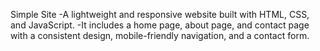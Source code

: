 Simple Site
-A lightweight and responsive website built with HTML, CSS, and JavaScript.
-It includes a home page, about page, and contact page with a consistent design, mobile-friendly navigation, and a contact form.
